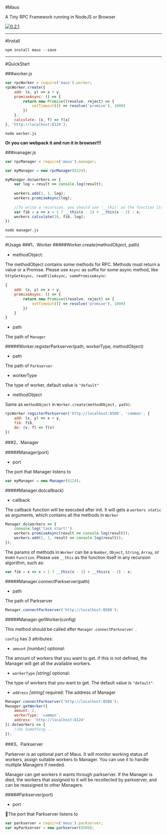 #Maus 

A Tiny RPC Framework running in NodeJS or Browser


[![0.2.1](https://badge.fury.io/js/maus.svg)](https://badge.fury.io/js/maus)

------

#Install
```
npm install maus --save
```

------
#QuickStart

###worker.js

```js
var rpcWorker = require('maus').worker;
rpcWorker.create({
    add: (x, y) => x + y,
    promiseAsync: () => {
        return new Promise((resolve, reject) => {
            setTimeout(() => resolve('promise'), 1000)
        })
    },
    calculate: (x, f) => f(x)
}, 'http://localhost:8124');
```
```
node worker.js
```
__Or you can webpack it and run it in browser!!!__

###manager.js

```js
var rpcManager = require('maus').manager;

var myManager = new rpcManager(8124);

myManager.do(workers => {
	var log = result => console.log(result);
	
	workers.add(1, 1, log);
	workers.promiseAsync(log);
	
	//To write a recursion, you should use '__this' as the function itself 
	var fib = x => x > 1 ? __this(x - 1) + __this(x - 2) : x;
	workers.calculate(10, fib, log);
})

```

```
node manager.js
```
------
#Usage
###1、Worker
#####Worker.create(methodObject, path)

- methodObject: 

The methodObject contains some methods for RPC. Methods must return a value or a Promise. Please use `Async` as suffix for some async method, like `httpGetAsync`、`readFileAsync`、`somePromiseAsync`:

```js
{
	add: (x, y) => x + y,
	promiseAsync: () => {
        return new Promise((resolve, reject) => {
            setTimeout(() => resolve('promise'), 1000)
        })
    }
}
```

- path

The path of `Manager`


#####Worker.registerParkserver(path, workerType, methodObject)
- path

The path of `Parkserver`

- workerType

The type of worker, default value is `"default"`

- methodObject

Same as `methodObject` in  `Worker.create(methodObject, path)`.

```js
rpcWorker.registerParkserver('http://localhost:8500', 'common', {
    add: (x, y) => x + y,
    fib: fib,
    do: (v, f) => f(v)
})
```

###2、Manager

#####Manager(port)
- port

The port that Manager listens to

```js
var myManager = new Manager(8124);
```

#####Manager.do(callback)
- callback

The callback function will be executed after init. It will gets a `workers static` as arguments, which contains all the methods in `Worker`

```js
Manager.do(workers => {
    console.log('task start!')
    workers.promiseAsync(result => console.log(result));
    workers.add(1, 1, result => console.log(result));
});
```

The params of methods in `Worker` can be a `Number`, `Object`, `String`, `Array`, or even `Function`. Please use `__this` as the function itself in any recursion algorithm, such as:

```js
var fib = x => x > 1 ? __this(x - 1) + __this(x - 2) : x;
```

#####Manager.connectParkserver(path)
- path

The path of Parkserver

```js
Manager.connectParkserver('http://localhost:8500');
```

#####Manager.getWorker(config)

This method should be called after `Manager.connectParkserver `.

`config` has 3 attributes:

- `amount` _[number]_ optional: 

The amount of workers that you want to get. if this is not defined, the Manager will get all the available workers.

- `workerType` _[string]_ optional: 

The type of workers that you want to get. The default value is `"default"`.

- `address` _[string]_ required: The address of Manager

```js
Manager.connectParkserver('http://localhost:8500');
Manager.getWorker({
    amount: 2,
    workerType: 'common',
    address: 'http://localhost:8124'
}).do(workers => {
	//Do Something...
});
```




###3、Parkserver

Parkerver is an optional part of Maus. It will monitor working status of workers, assign suitable workers to Manager. You can use it to handle multiple Managers if needed.

Manager can get workers it wants through parkserver. If the Manager is died, the workers that assigned to it will be recollected by parkserver, and can be reassigned to other Managers.

#####Parkserver(port)
- port

The port that Parkserver listens to

```js
var parkserver = require('maus').parkserver;
var myParkserver = new parkserver(8500);
```